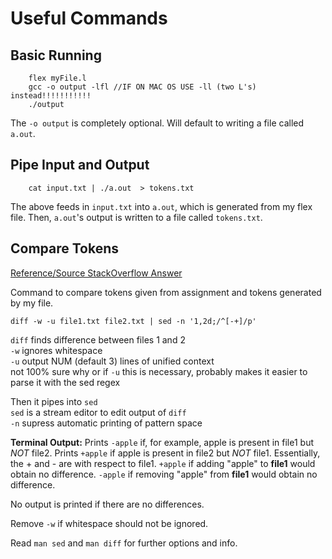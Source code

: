 # Useful Commands

## Basic Running

```
    flex myFile.l
    gcc -o output -lfl //IF ON MAC OS USE -ll (two L's) instead!!!!!!!!!!!
    ./output
```

The `-o output` is completely optional.  Will default to writing a file called `a.out`.

## Pipe Input and Output
```
    cat input.txt | ./a.out  > tokens.txt
```
The above feeds in `input.txt` into `a.out`, which is generated from my flex file.  Then, `a.out`'s output is written to a file called `tokens.txt`.

## Compare Tokens

[Reference/Source StackOverflow Answer](https://stackoverflow.com/a/8582530)

Command to compare tokens given from assignment and tokens generated by my file.

```
diff -w -u file1.txt file2.txt | sed -n '1,2d;/^[-+]/p'
```

`diff` finds difference between files 1 and 2  
`-w` ignores whitespace   
`-u` output NUM (default 3) lines of unified context  
not 100% sure why or if `-u` this is necessary, probably makes it easier to parse it with the sed regex

Then it pipes into `sed`  
`sed` is a stream editor to edit output of `diff`  
`-n` supress automatic printing of pattern space  


**Terminal Output:** Prints `-apple` if, for example, apple is present in file1 but *NOT* file2.  Prints `+apple` if apple is present in file2 but *NOT* file1.  Essentially, the + and - are with respect to file1. `+apple` if adding "apple" to **file1** would obtain no difference.  `-apple` if removing "apple" from **file1** would obtain no difference.

No output is printed if there are no differences.

Remove `-w` if whitespace should not be ignored.

Read `man sed` and `man diff` for further options and info.



